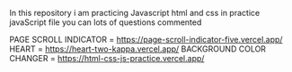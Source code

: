 In this repository i am practicing Javascript html and css 
in practice javaScript file you can lots of questions commented

PAGE SCROLL INDICATOR = https://page-scroll-indicator-five.vercel.app/
HEART = https://heart-two-kappa.vercel.app/
BACKGROUND COLOR CHANGER = https://html-css-js-practice.vercel.app/
